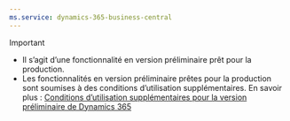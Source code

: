 ```yaml
---
ms.service: dynamics-365-business-central
---
```

> [!IMPORTANT]
> - Il s’agit d’une fonctionnalité en version préliminaire prêt pour la production.
> - Les fonctionnalités en version préliminaire prêtes pour la production sont soumises à des conditions d’utilisation supplémentaires. En savoir plus : [Conditions d’utilisation supplémentaires pour la version préliminaire de Dynamics 365](https://go.microsoft.com/fwlink/?linkid=2105274)
